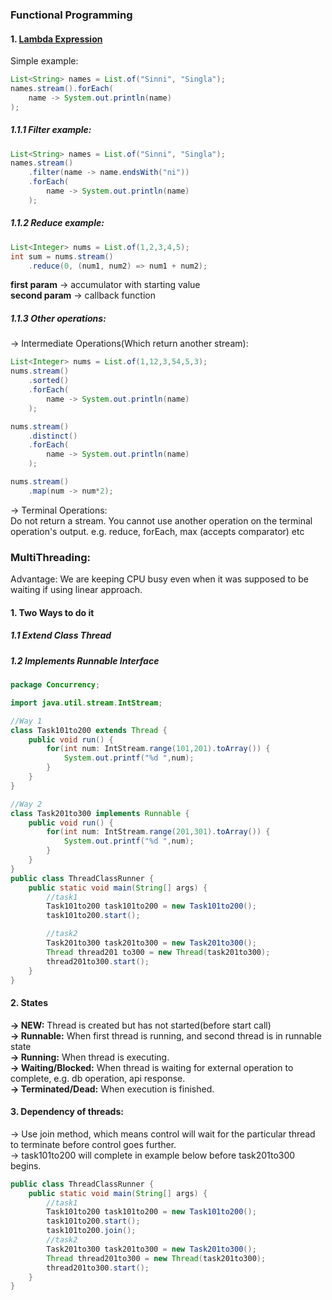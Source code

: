 ### Functional Programming

#### 1. <u>Lambda Expression</u>
Simple example:
```java
List<String> names = List.of("Sinni", "Singla");
names.stream().forEach(
    name -> System.out.println(name)
);
```

##### 1.1.1 Filter example:
```java
List<String> names = List.of("Sinni", "Singla");
names.stream()
    .filter(name -> name.endsWith("ni"))
    .forEach(
        name -> System.out.println(name)
    );
```

##### 1.1.2 Reduce example:
```java
List<Integer> nums = List.of(1,2,3,4,5);
int sum = nums.stream()
    .reduce(0, (num1, num2) => num1 + num2);
```
**first param** -> accumulator with starting value\
**second param** -> callback function

##### 1.1.3 Other operations:

-> Intermediate Operations(Which return another stream):
```java
List<Integer> nums = List.of(1,12,3,54,5,3);
nums.stream()
    .sorted()
    .forEach(
        name -> System.out.println(name)
    );

nums.stream()
    .distinct()
    .forEach(
        name -> System.out.println(name)
    );    

nums.stream()
    .map(num -> num*2);
```

-> Terminal Operations:\
Do not return a stream. You cannot use another operation on the terminal operation's output. e.g. reduce, forEach, max (accepts comparator) etc

### MultiThreading:
Advantage: We are keeping CPU busy even when it was supposed to be waiting if using linear approach.

#### 1. Two Ways to do it

##### 1.1 Extend Class Thread
##### 1.2 Implements Runnable Interface

```java
package Concurrency;

import java.util.stream.IntStream;

//Way 1
class Task101to200 extends Thread {
    public void run() {
        for(int num: IntStream.range(101,201).toArray()) {
            System.out.printf("%d ",num);
        }
    }
}

//Way 2
class Task201to300 implements Runnable {
    public void run() {
        for(int num: IntStream.range(201,301).toArray()) {
            System.out.printf("%d ",num);
        }
    }
}
public class ThreadClassRunner {
    public static void main(String[] args) {
        //task1
        Task101to200 task101to200 = new Task101to200();
        task101to200.start();

        //task2
        Task201to300 task201to300 = new Task201to300();
        Thread thread201 to300 = new Thread(task201to300);
        thread201to300.start();
    }
}
```

#### 2. States
**-> NEW:** Thread is created but has not started(before start call)\
**-> Runnable:** When first thread is running, and second thread is in runnable state\
**-> Running:** When thread is executing.\
**-> Waiting/Blocked:** When thread is waiting for external operation to complete, e.g. db operation, api response. \
**-> Terminated/Dead:** When execution is finished.

#### 3. Dependency of threads:
-> Use join method, which means control will wait for the particular thread to terminate before control goes further.\
-> task101to200 will complete in example below before task201to300 begins.  
```java
public class ThreadClassRunner {
    public static void main(String[] args) {
        //task1
        Task101to200 task101to200 = new Task101to200();
        task101to200.start();
        task101to200.join();
        //task2
        Task201to300 task201to300 = new Task201to300();
        Thread thread201to300 = new Thread(task201to300);
        thread201to300.start();
    }
}
```